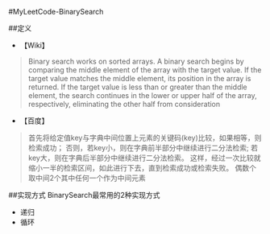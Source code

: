 #MyLeetCode-BinarySearch

##定义
* 【Wiki】
> Binary search works on sorted arrays.
A binary search begins by comparing the middle element of the array with the target value.
If the target value matches the middle element, its position in the array is returned.
If the target value is less than or greater than the middle element, the search continues in the lower or upper half of the array, respectively, eliminating the other half from consideration

* 【百度】
> 首先将给定值key与字典中间位置上元素的关键码(key)比较，如果相等，则检索成功；
否则，若key小，则在字典前半部分中继续进行二分法检索;
若key大，则在字典后半部分中继续进行二分法检索。
这样，经过一次比较就缩小一半的检索区间，如此进行下去，直到检索成功或检索失败。
偶数个取中间2个其中任何一个作为中间元素

##实现方式
BinarySearch最常用的2种实现方式
* 递归
* 循环
